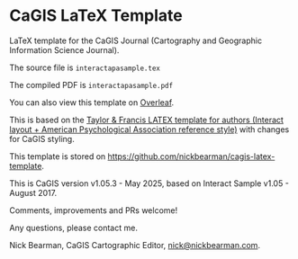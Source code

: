 # CaGIS LaTeX Template 

LaTeX template for the CaGIS Journal (Cartography and Geographic Information Science Journal). 

The source file is `interactapasample.tex`

The compiled PDF is `interactapasample.pdf`

You can also view this template on [Overleaf](https://www.overleaf.com/read/bfrpdtgtmssd#327cc0). 

This is based on the [Taylor & Francis LATEX template for authors (Interact layout +
American Psychological Association reference style)](https://files.taylorandfrancis.com/InteractAPALaTeX.zip) with changes for CaGIS styling. 

This template is stored on https://github.com/nickbearman/cagis-latex-template. 

This is CaGIS version v1.05.3 - May 2025, based on Interact Sample v1.05 - August 2017. 

Comments, improvements and PRs welcome!

Any questions, please contact me.

Nick Bearman,
CaGIS Cartographic Editor,
nick@nickbearman.com.
